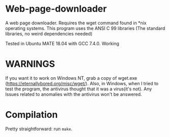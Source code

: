 # Web-page-downloader
A web page downloader. Requires the wget command found in \*nix operating systems. 
This program uses the ANSI C 99 libraries (The standard libraries, no weird dependencies needed)

Tested in Ubuntu MATE 18.04 with GCC 7.4.0. Working

# WARNINGS

  If you want it to work on Windows NT, grab a copy of wget.exe (https://eternallybored.org/misc/wget/). 
  Also, in Windows, when I tried to test the program, the antivirus thought that it was a virus(it's not). Any Issues related to anomalies with the antivirus won't be answered.
# Compilation
Pretty straightforward: run `make`.
